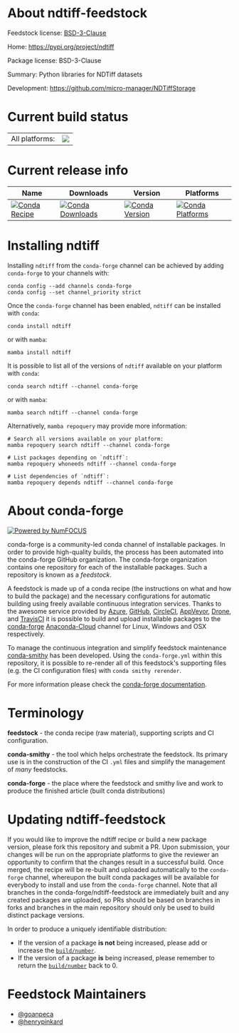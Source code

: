 About ndtiff-feedstock
======================

Feedstock license: [BSD-3-Clause](https://github.com/conda-forge/ndtiff-feedstock/blob/main/LICENSE.txt)

Home: https://pypi.org/project/ndtiff

Package license: BSD-3-Clause

Summary: Python libraries for NDTiff datasets

Development: https://github.com/micro-manager/NDTiffStorage

Current build status
====================


<table><tr><td>All platforms:</td>
    <td>
      <a href="https://dev.azure.com/conda-forge/feedstock-builds/_build/latest?definitionId=17289&branchName=main">
        <img src="https://dev.azure.com/conda-forge/feedstock-builds/_apis/build/status/ndtiff-feedstock?branchName=main">
      </a>
    </td>
  </tr>
</table>

Current release info
====================

| Name | Downloads | Version | Platforms |
| --- | --- | --- | --- |
| [![Conda Recipe](https://img.shields.io/badge/recipe-ndtiff-green.svg)](https://anaconda.org/conda-forge/ndtiff) | [![Conda Downloads](https://img.shields.io/conda/dn/conda-forge/ndtiff.svg)](https://anaconda.org/conda-forge/ndtiff) | [![Conda Version](https://img.shields.io/conda/vn/conda-forge/ndtiff.svg)](https://anaconda.org/conda-forge/ndtiff) | [![Conda Platforms](https://img.shields.io/conda/pn/conda-forge/ndtiff.svg)](https://anaconda.org/conda-forge/ndtiff) |

Installing ndtiff
=================

Installing `ndtiff` from the `conda-forge` channel can be achieved by adding `conda-forge` to your channels with:

```
conda config --add channels conda-forge
conda config --set channel_priority strict
```

Once the `conda-forge` channel has been enabled, `ndtiff` can be installed with `conda`:

```
conda install ndtiff
```

or with `mamba`:

```
mamba install ndtiff
```

It is possible to list all of the versions of `ndtiff` available on your platform with `conda`:

```
conda search ndtiff --channel conda-forge
```

or with `mamba`:

```
mamba search ndtiff --channel conda-forge
```

Alternatively, `mamba repoquery` may provide more information:

```
# Search all versions available on your platform:
mamba repoquery search ndtiff --channel conda-forge

# List packages depending on `ndtiff`:
mamba repoquery whoneeds ndtiff --channel conda-forge

# List dependencies of `ndtiff`:
mamba repoquery depends ndtiff --channel conda-forge
```


About conda-forge
=================

[![Powered by
NumFOCUS](https://img.shields.io/badge/powered%20by-NumFOCUS-orange.svg?style=flat&colorA=E1523D&colorB=007D8A)](https://numfocus.org)

conda-forge is a community-led conda channel of installable packages.
In order to provide high-quality builds, the process has been automated into the
conda-forge GitHub organization. The conda-forge organization contains one repository
for each of the installable packages. Such a repository is known as a *feedstock*.

A feedstock is made up of a conda recipe (the instructions on what and how to build
the package) and the necessary configurations for automatic building using freely
available continuous integration services. Thanks to the awesome service provided by
[Azure](https://azure.microsoft.com/en-us/services/devops/), [GitHub](https://github.com/),
[CircleCI](https://circleci.com/), [AppVeyor](https://www.appveyor.com/),
[Drone](https://cloud.drone.io/welcome), and [TravisCI](https://travis-ci.com/)
it is possible to build and upload installable packages to the
[conda-forge](https://anaconda.org/conda-forge) [Anaconda-Cloud](https://anaconda.org/)
channel for Linux, Windows and OSX respectively.

To manage the continuous integration and simplify feedstock maintenance
[conda-smithy](https://github.com/conda-forge/conda-smithy) has been developed.
Using the ``conda-forge.yml`` within this repository, it is possible to re-render all of
this feedstock's supporting files (e.g. the CI configuration files) with ``conda smithy rerender``.

For more information please check the [conda-forge documentation](https://conda-forge.org/docs/).

Terminology
===========

**feedstock** - the conda recipe (raw material), supporting scripts and CI configuration.

**conda-smithy** - the tool which helps orchestrate the feedstock.
                   Its primary use is in the construction of the CI ``.yml`` files
                   and simplify the management of *many* feedstocks.

**conda-forge** - the place where the feedstock and smithy live and work to
                  produce the finished article (built conda distributions)


Updating ndtiff-feedstock
=========================

If you would like to improve the ndtiff recipe or build a new
package version, please fork this repository and submit a PR. Upon submission,
your changes will be run on the appropriate platforms to give the reviewer an
opportunity to confirm that the changes result in a successful build. Once
merged, the recipe will be re-built and uploaded automatically to the
`conda-forge` channel, whereupon the built conda packages will be available for
everybody to install and use from the `conda-forge` channel.
Note that all branches in the conda-forge/ndtiff-feedstock are
immediately built and any created packages are uploaded, so PRs should be based
on branches in forks and branches in the main repository should only be used to
build distinct package versions.

In order to produce a uniquely identifiable distribution:
 * If the version of a package **is not** being increased, please add or increase
   the [``build/number``](https://docs.conda.io/projects/conda-build/en/latest/resources/define-metadata.html#build-number-and-string).
 * If the version of a package **is** being increased, please remember to return
   the [``build/number``](https://docs.conda.io/projects/conda-build/en/latest/resources/define-metadata.html#build-number-and-string)
   back to 0.

Feedstock Maintainers
=====================

* [@goanpeca](https://github.com/goanpeca/)
* [@henrypinkard](https://github.com/henrypinkard/)

